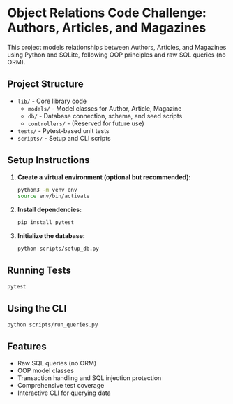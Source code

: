 # Object Relations Code Challenge: Authors, Articles, and Magazines

This project models relationships between Authors, Articles, and Magazines using Python and SQLite, following OOP principles and raw SQL queries (no ORM).

## Project Structure

- `lib/` - Core library code
  - `models/` - Model classes for Author, Article, Magazine
  - `db/` - Database connection, schema, and seed scripts
  - `controllers/` - (Reserved for future use)
- `tests/` - Pytest-based unit tests
- `scripts/` - Setup and CLI scripts

## Setup Instructions

1. **Create a virtual environment (optional but recommended):**
   ```bash
   python3 -m venv env
   source env/bin/activate
   ```
2. **Install dependencies:**
   ```bash
   pip install pytest
   ```
3. **Initialize the database:**
   ```bash
   python scripts/setup_db.py
   ```

## Running Tests

```bash
pytest
```

## Using the CLI

```bash
python scripts/run_queries.py
```

## Features
- Raw SQL queries (no ORM)
- OOP model classes
- Transaction handling and SQL injection protection
- Comprehensive test coverage
- Interactive CLI for querying data
